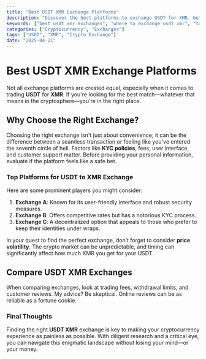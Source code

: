 ```yaml
---
title: "Best USDT XMR Exchange Platforms"
description: "Discover the best platforms to exchange USDT for XMR. Get informed about features, pros, cons, and user experiences."
keywords: ["best usdt xmr exchanges", "where to exchange usdt xmr", "top usdt to xmr trading sites"]
categories: ["Cryptocurrency", "Exchanges"]
tags: ["USDT", "XMR", "Crypto Exchange"]
date: "2025-04-21"
---
```


# Best USDT XMR Exchange Platforms

Not all exchange platforms are created equal, especially when it comes to trading **USDT** for **XMR**. If you're looking for the best match—whatever that means in the cryptosphere—you're in the right place.

## Why Choose the Right Exchange?

Choosing the right exchange isn't just about convenience; it can be the difference between a seamless transaction or feeling like you've entered the seventh circle of hell. Factors like **KYC policies**, fees, user interface, and customer support matter. Before providing your personal information, evaluate if the platform feels like a safe bet.

### Top Platforms for USDT to XMR Exchange

Here are some prominent players you might consider:

1. **Exchange A**: Known for its user-friendly interface and robust security measures.
2. **Exchange B**: Offers competitive rates but has a notorious KYC process.
3. **Exchange C**: A decentralized option that appeals to those who prefer to keep their identities under wraps.

In your quest to find the perfect exchange, don’t forget to consider **price volatility**. The crypto market can be unpredictable, and timing can significantly affect how much XMR you get for your USDT.

## Compare USDT XMR Exchanges

When comparing exchanges, look at trading fees, withdrawal limits, and customer reviews. My advice? Be skeptical. Online reviews can be as reliable as a fortune cookie.

### Final Thoughts

Finding the right **USDT XMR** exchange is key to making your cryptocurrency experience as painless as possible. With diligent research and a critical eye, you can navigate this enigmatic landscape without losing your mind—or your money.